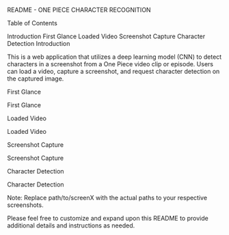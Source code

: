 README - ONE PIECE CHARACTER RECOGNITION

Table of Contents

Introduction
First Glance
Loaded Video
Screenshot Capture
Character Detection
Introduction

This is a web application that utilizes a deep learning model (CNN) to detect characters in a screenshot from a One Piece video clip or episode. Users can load a video, capture a screenshot, and request character detection on the captured image.

First Glance

First Glance

Loaded Video

Loaded Video

Screenshot Capture

Screenshot Capture

Character Detection

Character Detection

Note: Replace path/to/screenX with the actual paths to your respective screenshots.

Please feel free to customize and expand upon this README to provide additional details and instructions as needed.

